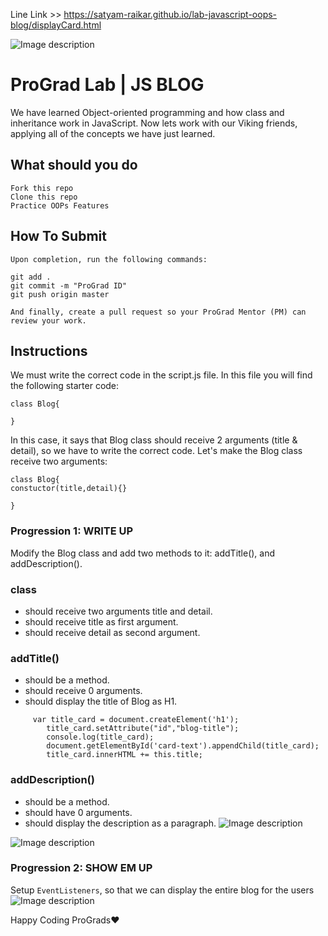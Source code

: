 Line Link >> https://satyam-raikar.github.io/lab-javascript-oops-blog/displayCard.html

![Image description](https://i1.faceprep.in/ProGrad/prograd-logo.png)

# ProGrad Lab | JS BLOG

We have learned Object-oriented programming and how class and inheritance work in JavaScript. Now lets work with our Viking friends, applying all of the concepts we have just learned.

## What should you do
```
Fork this repo
Clone this repo
Practice OOPs Features
```

## How To Submit
```
Upon completion, run the following commands:

git add .
git commit -m "ProGrad ID"
git push origin master

And finally, create a pull request so your ProGrad Mentor (PM) can review your work.
```

## Instructions
We must write the correct code in the script.js file. In this file you will find the following starter code:
```
class Blog{

}
```

In this case, it says that Blog class should receive 2 arguments (title & detail), so we have to write the correct code. Let's make the Blog class receive two arguments:
```
class Blog{
constuctor(title,detail){}

}
```
### Progression 1: WRITE UP
Modify the Blog class and add two methods to it: addTitle(), and addDescription().

### class
- should receive two arguments title and detail.
- should receive title as first argument.
- should receive detail as second argument.

### addTitle()
- should be a method.
- should receive 0 arguments.
- should display the title of Blog as H1.
```
     var title_card = document.createElement('h1');
        title_card.setAttribute("id","blog-title");
        console.log(title_card);
        document.getElementById('card-text').appendChild(title_card);
        title_card.innerHTML += this.title;
```

### addDescription()
- should be a method.
- should have 0 arguments.
- should display the description as a paragraph.
![Image description](https://i1.faceprep.in/ProGrad/Mern-Blog-1.png)

![Image description](https://i1.faceprep.in/ProGrad/Mern-Blog-2.png)

### Progression 2:  SHOW EM UP

Setup `EventListeners`, so that we can display the entire blog for the users
![Image description](https://i1.faceprep.in/ProGrad/Mern-Blog-3.png)

Happy Coding ProGrads❤️


